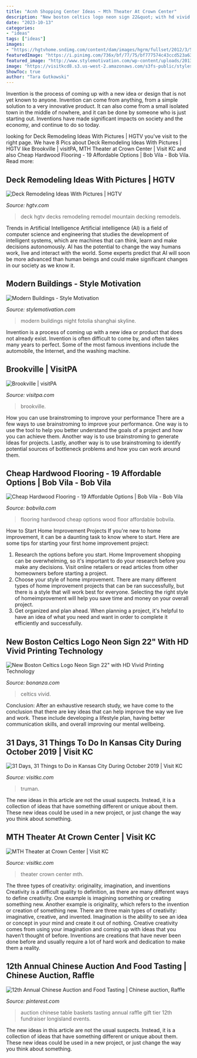 ```yaml
---
title: "Acnh Shopping Center Ideas ~ Mth Theater At Crown Center"
description: "New boston celtics logo neon sign 22&quot; with hd vivid printing technology"
date: "2023-10-13"
categories:
- "ideas"
tags: ["ideas"]
images:
- "https://hgtvhome.sndimg.com/content/dam/images/hgrm/fullset/2012/3/5/0/CI-Fiberon_mountain-deck_s4x3.jpg.rend.hgtvcom.616.462.suffix/1409173125412.jpeg"
featuredImage: "https://i.pinimg.com/736x/bf/77/75/bf777574c43ccd523a632b621c34b1de--chinese-auction-food-tasting.jpg"
featured_image: "http://www.stylemotivation.com/wp-content/uploads/2013/04/Fotolia_40218998_Subscription_XXL.jpg"
image: "https://visitkcd8.s3.us-west-2.amazonaws.com/s3fs-public/styles/slider_850x400_/public/20180614_152040_209AC05C-6EF7-42B9-84F21B34925D320D.jpg?itok=21Q_x7cI"
ShowToc: true
author: "Tara Gutkowski"
---
```



Invention is the process of coming up with a new idea or design that is not yet known to anyone. Invention can come from anything, from a simple solution to a very innovative product. It can also come from a small isolated town in the middle of nowhere, and it can be done by someone who is just starting out. Inventions have made significant impacts on society and the economy, and continue to do so today.

	

		
looking for Deck Remodeling Ideas With Pictures | HGTV you've visit to the right page. We have 8 Pics about Deck Remodeling Ideas With Pictures | HGTV like Brookville | visitPA, MTH Theater at Crown Center | Visit KC and also Cheap Hardwood Flooring - 19 Affordable Options | Bob Vila - Bob Vila. Read more:
		
    
## Deck Remodeling Ideas With Pictures | HGTV

<img loading=lazy src="https://hgtvhome.sndimg.com/content/dam/images/hgrm/fullset/2012/3/5/0/CI-Fiberon_mountain-deck_s4x3.jpg.rend.hgtvcom.616.462.suffix/1409173125412.jpeg" onerror="this.onerror=null;this.src='https://tse2.mm.bing.net/th?id=OIP.uzUXOBOVl41scv2biifdnQHaFj&amp;pid=15.1';" alt="Deck Remodeling Ideas With Pictures | HGTV">

_Source: hgtv.com_

>deck hgtv decks remodeling remodel mountain decking remodels. 

	

Trends in Artificial Intelligence
Artificial intelligence (AI) is a field of computer science and engineering that studies the development of intelligent systems, which are machines that can think, learn and make decisions autonomously. AI has the potential to change the way humans work, live and interact with the world. Some experts predict that AI will soon be more advanced than human beings and could make significant changes in our society as we know it.

    
## Modern Buildings - Style Motivation

<img loading=lazy src="http://www.stylemotivation.com/wp-content/uploads/2013/04/Fotolia_40218998_Subscription_XXL.jpg" onerror="this.onerror=null;this.src='https://tse3.mm.bing.net/th?id=OIP.PnPziIZkQjblIIxSzE8MtgHaGK&amp;pid=15.1';" alt="Modern Buildings - Style Motivation">

_Source: stylemotivation.com_

>modern buildings night fotolia shanghai skyline. 

	

Invention is a process of coming up with a new idea or product that does not already exist. Invention is often difficult to come by, and often takes many years to perfect. Some of the most famous inventions include the automobile, the Internet, and the washing machine.

    
## Brookville | VisitPA

<img loading=lazy src="https://www.visitpa.com/sites/default/files/2020-01/Brookville-downtown.jpg" onerror="this.onerror=null;this.src='https://tse2.mm.bing.net/th?id=OIP.OVDYuSVf8jvwD__oe7qwsgHaDU&amp;pid=15.1';" alt="Brookville | visitPA">

_Source: visitpa.com_

>brookville. 

	

How you can use brainstroming to improve your performance
There are a few ways to use brainstroming to improve your performance. One way is to use the tool to help you better understand the goals of a project and how you can achieve them. Another way is to use brainstroming to generate Ideas for projects. Lastly, another way is to use brainstroming to identify potential sources of bottleneck problems and how you can work around them.

    
## Cheap Hardwood Flooring - 19 Affordable Options | Bob Vila - Bob Vila

<img loading=lazy src="https://empire-s3-production.bobvila.com/slides/30071/original/Envi-Brazilian-Teak-cheap-hardwood-Flooring.jpg?1549041656" onerror="this.onerror=null;this.src='https://tse2.mm.bing.net/th?id=OIP.igzllQZ5txulko5NLKnaowHaJ4&amp;pid=15.1';" alt="Cheap Hardwood Flooring - 19 Affordable Options | Bob Vila - Bob Vila">

_Source: bobvila.com_

>flooring hardwood cheap options wood floor affordable bobvila. 

	

How to Start Home Improvement Projects
If you're new to home improvement, it can be a daunting task to know where to start. Here are some tips for starting your first home improvement project: 
1. Research the options before you start. Home Improvement shopping can be overwhelming, so it's important to do your research before you make any decisions. Visit online retailers or read articles from other homeowners before starting a project. 
2. Choose your style of home improvement. There are many different types of home improvement projects that can be ran successfully, but there is a style that will work best for everyone. Selecting the right style of homeimprovement will help you save time and money on your overall project. 
3. Get organized and plan ahead. When planning a project, it's helpful to have an idea of what you need and want in order to complete it efficiently and successfully.

    
## New Boston Celtics Logo Neon Sign 22&quot; With HD Vivid Printing Technology

<img loading=lazy src="https://images.bonanzastatic.com/afu/images/7f38/3799/1395_6094838594/__57.jpg" onerror="this.onerror=null;this.src='https://tse4.mm.bing.net/th?id=OIP.zs4TaMqdfxZQhwWcF-xsWgHaJ4&amp;pid=15.1';" alt="New Boston Celtics Logo Neon Sign 22&quot; with HD Vivid Printing Technology">

_Source: bonanza.com_

>celtics vivid. 

	

Conclusion:
After an exhaustive research study, we have come to the conclusion that there are key ideas that can help improve the way we live and work. These include developing a lifestyle plan, having better communication skills, and overall improving our mental wellbeing.

    
## 31 Days, 31 Things To Do In Kansas City During October 2019 | Visit KC

<img loading=lazy src="https://visitkcd8.s3.us-west-2.amazonaws.com/s3fs-public/independence-truman_home-web.jpg" onerror="this.onerror=null;this.src='https://tse2.mm.bing.net/th?id=OIP.KvzLEj1N19lK7fhOXJSfVwHaDt&amp;pid=15.1';" alt="31 Days, 31 Things to Do in Kansas City During October 2019 | Visit KC">

_Source: visitkc.com_

>truman. 

	

The new ideas in this article are not the usual suspects. Instead, it is a collection of ideas that have something different or unique about them. These new ideas could be used in a new project, or just change the way you think about something.

    
## MTH Theater At Crown Center | Visit KC

<img loading=lazy src="https://visitkcd8.s3.us-west-2.amazonaws.com/s3fs-public/styles/slider_850x400_/public/20180614_152040_209AC05C-6EF7-42B9-84F21B34925D320D.jpg?itok=21Q_x7cI" onerror="this.onerror=null;this.src='https://tse3.mm.bing.net/th?id=OIP.ZqpN5t6-p_bLZ_8UYgYnYAHaDf&amp;pid=15.1';" alt="MTH Theater at Crown Center | Visit KC">

_Source: visitkc.com_

>theater crown center mth. 

	

The three types of creativity: originality, imagination, and inventions
Creativity is a difficult quality to definition, as there are many different ways to define creativity. One example is imagining something or creating something new. Another example is originality, which refers to the invention or creation of something new. 
There are three main types of creativity: imaginative, creative, and invented. Imagination is the ability to see an idea or concept in your mind and create it out of nothing. Creative creativity comes from using your imagination and coming up with ideas that you haven’t thought of before. Inventions are creations that have never been done before and usually require a lot of hard work and dedication to make them a reality.

    
## 12th Annual Chinese Auction And Food Tasting | Chinese Auction, Raffle

<img loading=lazy src="https://i.pinimg.com/736x/bf/77/75/bf777574c43ccd523a632b621c34b1de--chinese-auction-food-tasting.jpg" onerror="this.onerror=null;this.src='https://tse3.mm.bing.net/th?id=OIP.AaN10sZ0y98SnLoJVTGvYwHaE7&amp;pid=15.1';" alt="12th Annual Chinese Auction and Food Tasting | Chinese auction, Raffle">

_Source: pinterest.com_

>auction chinese table baskets tasting annual raffle gift tier 12th fundraiser longisland events. 

	

The new ideas in this article are not the usual suspects. Instead, it is a collection of ideas that have something different or unique about them. These new ideas could be used in a new project, or just change the way you think about something.

